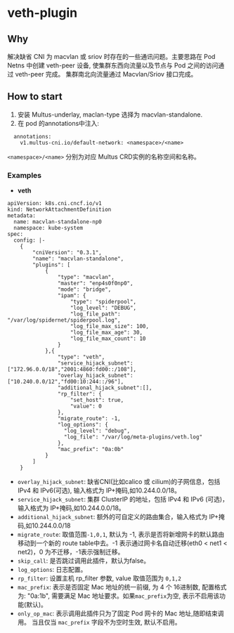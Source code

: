 # veth-plugin

## Why

解决缺省 CNI 为 macvlan 或 sriov 时存在的一些通讯问题。主要思路在 Pod Netns 中创建 veth-peer 设备, 使集群东西向流量以及节点与 Pod 之间的访问通过 veth-peer 完成。
集群南北向流量通过 Macvlan/Sriov 接口完成。

## How to start

1. 安装 Multus-underlay, maclan-type 选择为 macvlan-standalone.
2. 在 pod 的annotations中注入:
```shell
  annotations:
    v1.multus-cni.io/default-network: <namespace>/<name>
```

`<namespace>/<name>` 分别为对应 Multus CRD实例的名称空间和名称。

### Examples

- **veth**

```shell
apiVersion: k8s.cni.cncf.io/v1
kind: NetworkAttachmentDefinition
metadata:
  name: macvlan-standalone-np0
  namespace: kube-system
spec:
  config: |-
    {
        "cniVersion": "0.3.1",
        "name": "macvlan-standalone",
        "plugins": [
            {
                "type": "macvlan",
                "master": "enp4s0f0np0",
                "mode": "bridge",
                "ipam": {
                    "type": "spiderpool",
                    "log_level": "DEBUG",
                    "log_file_path": "/var/log/spidernet/spiderpool.log",
                    "log_file_max_size": 100,
                    "log_file_max_age": 30,
                    "log_file_max_count": 10
                }
            },{
                "type": "veth",
                "service_hijack_subnet": ["172.96.0.0/18","2001:4860:fd00::/108"],
                "overlay_hijack_subnet": ["10.240.0.0/12","fd00:10:244::/96"],
                "additional_hijack_subnet":[],
                "rp_filter": {
                    "set_host": true,
                    "value": 0
                },
                "migrate_route": -1,
                "log_options": {
                  "log_level": "debug",
                  "log_file": "/var/log/meta-plugins/veth.log"
                },
                "mac_prefix": "0a:0b"
            }
        ]
    }

```

- `overlay_hijack_subnet`: 缺省CNI(比如calico 或 cilium)的子网信息，包括 IPv4 和 IPv6(可选), 输入格式为 IP+掩码,如10.244.0.0/18。
- `service_hijack_subnet`: 集群 ClusterIP 的地址，包括 IPv4 和 IPv6 (可选)，输入格式为 IP+掩码,如10.244.0.0/18。
- `additional_hijack_subnet`: 额外的可自定义的路由集合，输入格式为 IP+掩码,如10.244.0.0/18
- `migrate_route`: 取值范围`-1,0,1`, 默认为 -1, 表示是否将新增网卡的默认路由移动到一个新的 route table中去。-1 表示通过网卡名自动迁移(eth0 < net1 < net2)，0 为不迁移，-1表示强制迁移。
- `skip_call`: 是否跳过调用此插件，默认为false。
- `log_options`: 日志配置。
- `rp_filter`: 设置主机 rp_filter 参数, value 取值范围为 `0,1,2`
- `mac_prefix`: 表示是否固定 Mac 地址的统一前缀, 为 4 个 16进制数, 配置格式为: "0a:1b", 需要满足 Mac 地址要求。如果`mac_prefix`为空, 表示不启用该功能(默认)。
- `only_op_mac`: 表示调用此插件只为了固定 Pod 网卡的 Mac 地址,随即结束调用。 当且仅当 `mac_prefix` 字段不为空时生效, 默认不启用。
